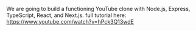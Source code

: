 We are going to build a functioning YouTube clone with Node.js, Express, TypeScript, React, and Next.js.
full tutorial here: https://www.youtube.com/watch?v=hPck3Q13wdE
